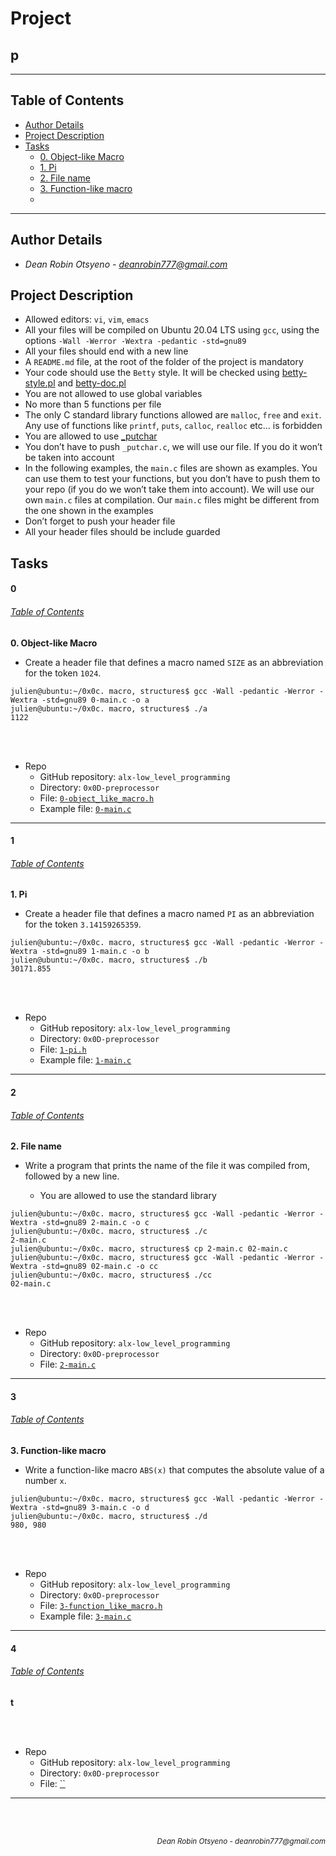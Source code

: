 # Project 
## **p**
---
## Table of Contents
- [Author Details](#author-details)
- [Project Description](#project-description)
- [Tasks](#tasks)
	- [0. Object-like Macro](#0)
	- [1. Pi](#1)
	- [2. File name](#2)
	- [3. Function-like macro](#3)
	- [](#4)
---
## Author Details
- *Dean Robin Otsyeno - deanrobin777@gmail.com*

## Project Description
- Allowed editors: `vi`, `vim`, `emacs`
- All your files will be compiled on Ubuntu 20.04 LTS using `gcc`, using the options `-Wall -Werror -Wextra -pedantic -std=gnu89`
- All your files should end with a new line
- A `README.md` file, at the root of the folder of the project is mandatory
- Your code should use the `Betty` style. It will be checked using [betty-style.pl](https://github.com/alx-tools/Betty/blob/master/betty-style.pl "betty-style.pl") and [betty-doc.pl](https://github.com/alx-tools/Betty/blob/master/betty-doc.pl "betty-doc.pl")
- You are not allowed to use global variables
- No more than 5 functions per file
- The only C standard library functions allowed are `malloc`, `free` and `exit`. Any use of functions like `printf`, `puts`, `calloc`, `realloc` etc… is forbidden
- You are allowed to use [\_putchar](https://github.com/alx-tools/_putchar.c/blob/master/_putchar.c "_putchar")
- You don’t have to push `_putchar.c`, we will use our file. If you do it won’t be taken into account
- In the following examples, the `main.c` files are shown as examples. You can use them to test your functions, but you don’t have to push them to your repo (if you do we won’t take them into account). We will use our own `main.c` files at compilation. Our `main.c` files might be different from the one shown in the examples
- Don’t forget to push your header file
- All your header files should be include guarded

## Tasks
#### 0
###### [Table of Contents](#table-of-contents)
**0. Object-like Macro**
- Create a header file that defines a macro named `SIZE` as an abbreviation for the token `1024`.

```
julien@ubuntu:~/0x0c. macro, structures$ gcc -Wall -pedantic -Werror -Wextra -std=gnu89 0-main.c -o a
julien@ubuntu:~/0x0c. macro, structures$ ./a
1122
```

<br></br>
- Repo
    - GitHub repository: `alx-low_level_programming`
    - Directory: `0x0D-preprocessor`
    - File: [`0-object_like_macro.h`](./0-object_like_macro.h)
	- Example file: [`0-main.c`](./0-main.c)
---
#### 1
###### [Table of Contents](#table-of-contents)
**1. Pi**
- Create a header file that defines a macro named `PI` as an abbreviation for the token `3.14159265359`.

```
julien@ubuntu:~/0x0c. macro, structures$ gcc -Wall -pedantic -Werror -Wextra -std=gnu89 1-main.c -o b
julien@ubuntu:~/0x0c. macro, structures$ ./b
30171.855
```

<br></br>
- Repo
    - GitHub repository: `alx-low_level_programming`
    - Directory: `0x0D-preprocessor`
    - File: [`1-pi.h`](./1-pi.h)
	- Example file: [`1-main.c`](./1-main.c)
---
#### 2
###### [Table of Contents](#table-of-contents)
**2. File name**
- Write a program that prints the name of the file it was compiled from, followed by a new line.

    - You are allowed to use the standard library

```
julien@ubuntu:~/0x0c. macro, structures$ gcc -Wall -pedantic -Werror -Wextra -std=gnu89 2-main.c -o c
julien@ubuntu:~/0x0c. macro, structures$ ./c
2-main.c
julien@ubuntu:~/0x0c. macro, structures$ cp 2-main.c 02-main.c
julien@ubuntu:~/0x0c. macro, structures$ gcc -Wall -pedantic -Werror -Wextra -std=gnu89 02-main.c -o cc
julien@ubuntu:~/0x0c. macro, structures$ ./cc
02-main.c
```

<br></br>
- Repo
    - GitHub repository: `alx-low_level_programming`
    - Directory: `0x0D-preprocessor`
    - File: [`2-main.c`](./2-main.c)
---
#### 3
###### [Table of Contents](#table-of-contents)
**3. Function-like macro**
- Write a function-like macro `ABS(x)` that computes the absolute value of a number `x`.

```
julien@ubuntu:~/0x0c. macro, structures$ gcc -Wall -pedantic -Werror -Wextra -std=gnu89 3-main.c -o d
julien@ubuntu:~/0x0c. macro, structures$ ./d
980, 980
```

<br></br>
- Repo
    - GitHub repository: `alx-low_level_programming`
    - Directory: `0x0D-preprocessor`
    - File: [`3-function_like_macro.h`](./3-function_like_macro.h)
	- Example file: [`3-main.c`](./3-main.c)
---
#### 4
###### [Table of Contents](#table-of-contents)
**t**

<br></br>
- Repo
    - GitHub repository: `alx-low_level_programming`
    - Directory: `0x0D-preprocessor`
    - File: [``](./)
---


<br></br>
<div align="right">
  <sub style="font-style: italic"> Dean Robin Otsyeno - deanrobin777@gmail.com</sub>
</div>
